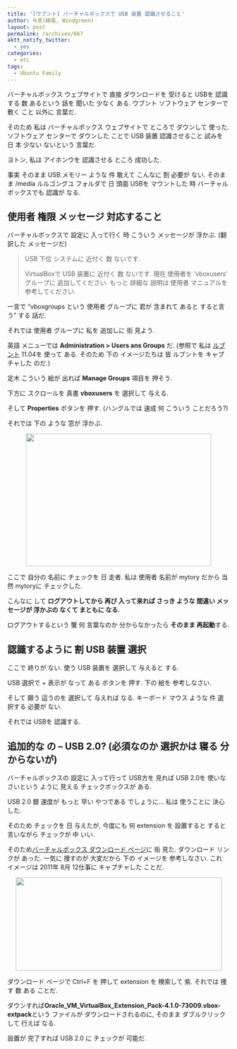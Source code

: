 ```yaml
---
title: '[ウブント] バーチャルボックスで USB 装置 認識させること'
author: 녹풍(綠風, Windgreen)
layout: post
permalink: /archives/667
aktt_notify_twitter:
  - yes
categories:
  - etc
tags:
  - Ubuntu Family
---
```

バーチャルボックス ウェブサイトで 直接 ダウンロードを 受けると USBを 認識する 数 あるという 話を 聞いた 少なく ある. ウブント ソフトウェア センターで 敷く こと 以外に 言葉だ.

そのため 私は バーチャルボックス ウェブサイトで ところで ダウンして 使った. ソフトウェア センターで ダウンした ことで USB 装置 認識させること 試みを 日 本 少ない ないという 言葉だ.

ヨトン, 私は アイホンウを 認識させる ところ 成功した.

事実 そのまま USB メモリー ような 件 敢えて こんなに 割 必要が ない. そのまま /media ルルゴングユ フォルダで 日 頭面 USBを マウントした 時 バーチャルボックスでも 認識が なる.

## 使用者 権限 メッセージ 対応すること

バーチャルボックスで 設定に 入って行く 時 こういう メッセージが 浮かぶ. (翻訳した メッセージだ)

> USB 下位 システムに 近付く 数 ないです.
> 
> VirtualBoxで USB 装置に 近付く 数 ないです. 現在 使用者を &#8216;vboxusers&#8217; グループに 追加してください. もっと 詳細な 説明は 使用者 マニュアルを 参考してください.

一言で &#8220;vboxgroups という 使用者 グループに 君が 含まれて あると すると言う&#8221; する 話だ.

それでは 使用者 グループに 私を 追加しに 街 見よう.

英語 メニューでは **Administration > Users ans Groups** だ. (参照で 私は <a target="_top" href="http://lubuntu.net/">ルブント</a> 11.04を 使って ある. そのため 下の イメージたちは 皆 ルブントを キャプチャした のだ.)

定木 こういう 絵が 出れば **Manage Groups** 項目を 押そう.

下方に スクロールを 真書 **vboxusers** を 選択して 与える.

そして **Properties** ボタンを 押す. (ハングルでは 速成 何 こういう ことだろう?)

それでは 下の ような 窓が 浮かぶ.

<p style="text-align: center;">
  <img class="aligncenter" src="https://dl.dropbox.com/u/15546257/blog/mytory/virtualbox/group-member.png" alt="" height="300" width="420" />
</p>

ここで 自分の 名前に チェックを 日 走者. 私は 使用者 名前が mytory だから 当然 mytoryに チェックした.

こんなに して **ログアウトしてから 再び 入って来れば さっき ような 間違い メッセージが 浮かぶの なくて まともに なる.**

ログアウトするという 蟹 何 言葉なのか 分からなかったら **そのまま 再起動**する.

## 認識するように 割 USB 装置 選択

ここで 終りが ない. 使う USB 装置を 選択して 与えると する.

USB 選択で + 表示が なって ある ボタンを 押す. 下の 絵を 参考しなさい.

そして 願う 這うのを 選択して 与えれば なる. キーボード マウス ような 件 選択する 必要が ない.

それでは USBを 認識する.

## 追加的な の &#8211; USB 2.0? (必須なのか 選択かは 寝る 分からないが)

バーチャルボックスの 設定に 入って行って USB方を 見れば USB 2.0を 使いなさいという ように 見える チェックボックスが ある.

USB 2.0 銀 速度が もっと 早い やつである でしょうに… 私は 使うことに 決心した.

そのため チェックを 日 与えたが, 今度にも 何 extension を 設置すると すると言いながら チェックが 中 いい.

そのため<a target="_top" href="http://www.virtualbox.org/wiki/Downloads">バーチャルボックス ダウンロード ページ</a>に 街 見た. ダウンロード リンクが あった. 一気に 捜すのが 大変だから 下の イメージを 参考しなさい. これ イメージは 2011年 8月 12仕事に キャプチャした ことだ.

<p style="text-align: center;">
  <img class="aligncenter" src="https://dl.dropbox.com/u/15546257/blog/mytory/virtualbox/extention-pack.png" alt="" height="211" width="467" />
</p>

ダウンロード ページで Ctrl+F を 押して extension を 検索して 紫. それでは 捜す 数 ある ことだ.

ダウンすれば**Oracle\_VM\_VirtualBox\_Extension\_Pack-4.1.0-73009.vbox-extpack**という ファイルが ダウンロードされるのに, そのまま ダブルクリックして 行えば なる.

設置が 完了すれば USB 2.0 に チェックが 可能だ.